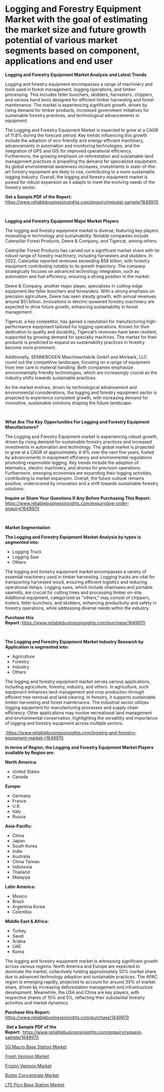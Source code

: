 <p><h1>Logging and Forestry Equipment Market with the goal of estimating the market size and future growth potential of various market segments based on component, applications and end user</h1></p><p><strong>Logging and Forestry Equipment Market Analysis and Latest Trends</strong></p>
<p><p>Logging and forestry equipment encompasses a range of machinery and tools used in forest management, logging operations, and timber processing. This includes feller bunchers, skidders, harvesters, chippers, and various hand tools designed for efficient timber harvesting and forest maintenance. The market is experiencing significant growth, driven by rising demand for timber products, increased government initiatives for sustainable forestry practices, and technological advancements in equipment.</p><p>The Logging and Forestry Equipment Market is expected to grow at a CAGR of 11.8% during the forecast period. Key trends influencing this growth include the adoption of eco-friendly and energy-efficient machinery, advancements in automation and monitoring technologies, and the integration of GPS and GIS for improved operational efficiency. Furthermore, the growing emphasis on reforestation and sustainable land management practices is propelling the demand for specialized equipment. As global environmental awareness increases, investments in state-of-the-art forestry equipment are likely to rise, contributing to a more sustainable logging industry. Overall, the logging and forestry equipment market is poised for robust expansion as it adapts to meet the evolving needs of the forestry sector.</p></p>
<p><strong>Get a Sample PDF of the Report:&nbsp;</strong> <a href="https://www.reliablebusinessinsights.com/enquiry/request-sample/1649970?utm_campaign=1721&utm_medium=2&utm_source=Github&utm_content=ia&utm_term=18102024&utm_id=logging-and-forestry-equipment">https://www.reliablebusinessinsights.com/enquiry/request-sample/1649970</a></p>
<p>&nbsp;</p>
<p><strong>Logging and Forestry Equipment Major Market Players</strong></p>
<p><p>The logging and forestry equipment market is diverse, featuring key players innovating in technology and sustainability. Notable companies include Caterpillar Forest Products, Deere & Company, and Tigercat, among others.</p><p>Caterpillar Forest Products has carved out a significant market share with its robust range of forestry machinery, including harvesters and skidders. In 2022, Caterpillar reported revenues exceeding $58 billion, with forestry equipment contributing notably to its growth trajectory. The company strategically focuses on advanced technology integration, such as automation and fuel efficiency, ensuring a strong position in the market.</p><p>Deere & Company, another major player, specializes in cutting-edge equipment like feller bunchers and forwarders. With a strong emphasis on precision agriculture, Deere has seen steady growth, with annual revenues around $51 billion. Innovations in electric-powered forestry machinery are expected to drive future growth, enhancing sustainability in forest management.</p><p>Tigercat, a key competitor, has gained a reputation for manufacturing high-performance equipment tailored for logging operations. Known for their dedication to quality and durability, Tigercat’s revenues have been resilient, supported by growing demand for specialty machines. The market for their products is predicted to expand as sustainability practices in forestry become more prominent.</p><p>Additionally, SENNEBOGEN Maschinenfabrik GmbH and Morbark, LLC round out the competitive landscape, focusing on a range of equipment from tree care to material handling. Both companies emphasize environmentally friendly technologies, which are increasingly crucial as the industry shifts towards sustainable practices.</p><p>As the market evolves, driven by technological advancement and environmental considerations, the logging and forestry equipment sector is projected to experience consistent growth, with increasing demand for innovative, sustainable solutions shaping the future landscape.</p></p>
<p>&nbsp;</p>
<p><strong>What Are The Key Opportunities For Logging and Forestry Equipment Manufacturers?</strong></p>
<p><p>The Logging and Forestry Equipment market is experiencing robust growth, driven by rising demand for sustainable forestry practices and increased investments in automation and technology. The global market is projected to grow at a CAGR of approximately 4-6% over the next five years, fueled by advancements in equipment efficiency and environmental regulations promoting responsible logging. Key trends include the adoption of telematics, electric machinery, and drones for precision operations. Furthermore, emerging economies are expanding their logging activities, contributing to market expansion. Overall, the future outlook remains positive, underscored by innovation and a shift towards sustainable forestry solutions.</p></p>
<p><strong>Inquire or Share Your Questions If Any Before Purchasing This Report:</strong> <a href="https://www.reliablebusinessinsights.com/enquiry/pre-order-enquiry/1649970?utm_campaign=1721&utm_medium=2&utm_source=Github&utm_content=ia&utm_term=18102024&utm_id=logging-and-forestry-equipment">https://www.reliablebusinessinsights.com/enquiry/pre-order-enquiry/1649970</a></p>
<p>&nbsp;</p>
<p><strong>Market Segmentation</strong></p>
<p><strong>The Logging and Forestry Equipment Market Analysis by types is segmented into:</strong></p>
<p><ul><li>Logging Truck</li><li>Logging Saw</li><li>Others</li></ul></p>
<p><p>The logging and forestry equipment market encompasses a variety of essential machinery used in timber harvesting. Logging trucks are vital for transporting harvested wood, ensuring efficient logistics and reducing operational delays. Logging saws, which include chainsaws and portable sawmills, are crucial for cutting trees and processing timber on-site. Additional equipment, categorized as "others," may consist of chippers, trailers, feller bunchers, and skidders, enhancing productivity and safety in forestry operations, while addressing diverse needs within the industry.</p></p>
<p><strong>Purchase this Report:&nbsp;</strong><a href="https://www.reliablebusinessinsights.com/purchase/1649970?utm_campaign=1721&utm_medium=2&utm_source=Github&utm_content=ia&utm_term=18102024&utm_id=logging-and-forestry-equipment">https://www.reliablebusinessinsights.com/purchase/1649970</a></p>
<p>&nbsp;</p>
<p><strong>The Logging and Forestry Equipment Market Industry Research by Application is segmented into:</strong></p>
<p><ul><li>Agriculture</li><li>Forestry</li><li>Industry</li><li>Others</li></ul></p>
<p><p>The logging and forestry equipment market serves various applications, including agriculture, forestry, industry, and others. In agriculture, such equipment enhances land management and crop production through efficient tree removal and land clearing. In forestry, it supports sustainable timber harvesting and forest maintenance. The industrial sector utilizes logging equipment for manufacturing processes and supply chain efficiency. Other applications may involve recreational land management and environmental conservation, highlighting the versatility and importance of logging and forestry equipment across multiple sectors.</p></p>
<p><a href="https://www.reliablebusinessinsights.com/logging-and-forestry-equipment-market-r1649970?utm_campaign=1721&utm_medium=2&utm_source=Github&utm_content=ia&utm_term=18102024&utm_id=logging-and-forestry-equipment">&nbsp;https://www.reliablebusinessinsights.com/logging-and-forestry-equipment-market-r1649970</a></p>
<p><strong>In terms of Region, the Logging and Forestry Equipment Market Players available by Region are:</strong></p>
<p>
    <p> <strong> North America: </strong>
        <ul>
            <li>United States</li>
            <li>Canada</li>
        </ul>
        </p> 
    <p> <strong> Europe: </strong>
        <ul>
            <li>Germany</li>
            <li>France</li>
            <li>U.K.</li>
            <li>Italy</li>
            <li>Russia</li>
        </ul>
        </p> 
    <p> <strong> Asia-Pacific: </strong>
        <ul>
            <li>China</li>
            <li>Japan</li>
            <li>South Korea</li>
            <li>India</li>
            <li>Australia</li>
            <li>China Taiwan</li>
            <li>Indonesia</li>
            <li>Thailand</li>
            <li>Malaysia</li>
        </ul>
        </p> 
    <p> <strong> Latin America: </strong>
        <ul>
            <li>Mexico</li>
            <li>Brazil</li>
            <li>Argentina Korea</li>
            <li>Colombia</li>
        </ul>
        </p> 
    <p> <strong> Middle East & Africa: </strong>
        <ul>
            <li>Turkey</li>
            <li>Saudi</li>
            <li>Arabia</li>
            <li>UAE</li>
            <li>Korea</li>
        </ul>
    </p>
    </p>
<p><p>The logging and forestry equipment market is witnessing significant growth across various regions. North America and Europe are expected to dominate the market, collectively holding approximately 50% market share due to advanced technology adoption and sustainable practices. The APAC region is emerging rapidly, projected to account for around 30% of market share, driven by increasing deforestation management and infrastructure development. Meanwhile, the USA and China are key players, with respective shares of 15% and 5%, reflecting their substantial forestry activities and market dynamics.</p></p>
<p><strong>Purchase this Report: </strong><a href="https://www.reliablebusinessinsights.com/purchase/1649970?utm_campaign=1721&utm_medium=2&utm_source=Github&utm_content=ia&utm_term=18102024&utm_id=logging-and-forestry-equipment">https://www.reliablebusinessinsights.com/purchase/1649970</a></p>
<p>&nbsp;<strong>Get a Sample PDF of the Report:&nbsp;&nbsp;</strong><a href="https://www.reliablebusinessinsights.com/enquiry/request-sample/1649970?utm_campaign=1721&utm_medium=2&utm_source=Github&utm_content=ia&utm_term=18102024&utm_id=logging-and-forestry-equipment">https://www.reliablebusinessinsights.com/enquiry/request-sample/1649970</a></p>
<p><strong></strong></p>
<p><p><a href="https://www.linkedin.com/pulse/5g-macro-base-station-market-pulse-55-expansion-blueprint-vvptc?utm_campaign=1721&utm_medium=2&utm_source=Github&utm_content=ia&utm_term=18102024&utm_id=logging-and-forestry-equipment">5G Macro Base Station Market</a></p><p><a href="https://www.linkedin.com/pulse/fresh-venison-market-matrix-applications-types-cagr-growth-salesurv-0b8we?utm_campaign=1721&utm_medium=2&utm_source=Github&utm_content=ia&utm_term=18102024&utm_id=logging-and-forestry-equipment">Fresh Venison Market</a></p><p><a href="https://www.linkedin.com/pulse/frozen-venison-market-shifts-strategic-analysis-2024-2031-ermve?utm_campaign=1721&utm_medium=2&utm_source=Github&utm_content=ia&utm_term=18102024&utm_id=logging-and-forestry-equipment">Frozen Venison Market</a></p><p><a href="https://www.linkedin.com/pulse/driving-forces-global-butter-concentrate-market-trends-applications-b01se?utm_campaign=1721&utm_medium=2&utm_source=Github&utm_content=ia&utm_term=18102024&utm_id=logging-and-forestry-equipment">Butter Concentrate Market</a></p><p><a href="https://www.linkedin.com/pulse/key-drivers-lte-pico-base-station-market-trends-future-njzxc?utm_campaign=1721&utm_medium=2&utm_source=Github&utm_content=ia&utm_term=18102024&utm_id=logging-and-forestry-equipment">LTE Pico Base Station Market</a></p></p>
